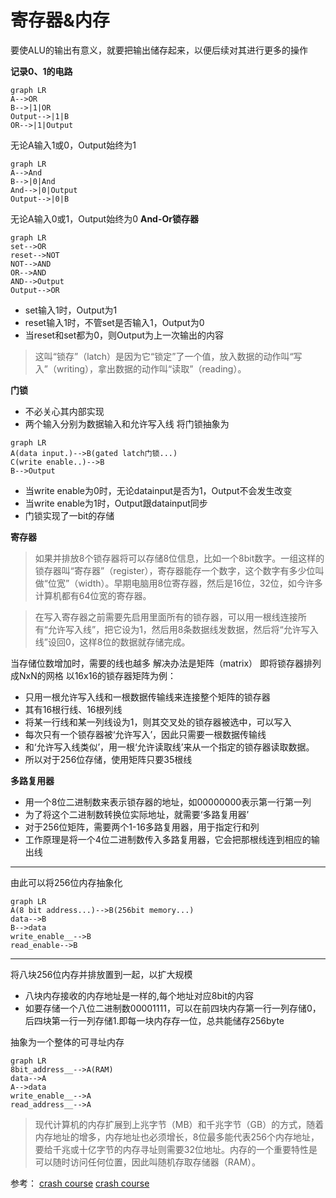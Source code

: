 # 寄存器&内存
要使ALU的输出有意义，就要把输出储存起来，以便后续对其进行更多的操作

**记录0、1的电路**
```
graph LR
A-->OR
B-->|1|OR
Output-->|1|B
OR-->|1|Output
```
无论A输入1或0，Output始终为1
```
graph LR
A-->And
B-->|0|And
And-->|0|Output
Output-->|0|B
```
无论A输入0或1，Output始终为0
**And-Or锁存器**
```
graph LR
set-->OR
reset-->NOT
NOT-->AND
OR-->AND
AND-->Output
Output-->OR
```
* set输入1时，Output为1
* reset输入1时，不管set是否输入1，Output为0
* 当reset和set都为0，则Output为上一次输出的内容
> 这叫“锁存”（latch）是因为它“锁定”了一个值，放入数据的动作叫“写入”（writing），拿出数据的动作叫“读取”（reading）。

**门锁**
* 不必关心其内部实现
* 两个输入分别为数据输入和允许写入线
将门锁抽象为
```
graph LR
A(data input.)-->B(gated latch门锁...)
C(write enable..)-->B
B-->Output
```
* 当write enable为0时，无论datainput是否为1，Output不会发生改变
* 当write enable为1时，Output跟datainput同步
* 门锁实现了一bit的存储


**寄存器**
> 如果并排放8个锁存器将可以存储8位信息，比如一个8bit数字。一组这样的锁存器叫“寄存器”（register），寄存器能存一个数字，这个数字有多少位叫做“位宽”（width）。早期电脑用8位寄存器，然后是16位，32位，如今许多计算机都有64位宽的寄存器。

>在写入寄存器之前需要先启用里面所有的锁存器，可以用一根线连接所有“允许写入线”，把它设为1，然后用8条数据线发数据，然后将“允许写入线”设回0，这样8位的数据就存储完成。

当存储位数增加时，需要的线也越多
解决办法是矩阵（matrix）
即将锁存器排列成NxN的网格
以16x16的锁存器矩阵为例：
* 只用一根允许写入线和一根数据传输线来连接整个矩阵的锁存器
* 其有16根行线、16根列线
* 将某一行线和某一列线设为1，则其交叉处的锁存器被选中，可以写入
* 每次只有一个锁存器被‘允许写入’，因此只需要一根数据传输线
* 和‘允许写入线类似’，用一根‘允许读取线’来从一个指定的锁存器读取数据。
* 所以对于256位存储，使用矩阵只要35根线

**多路复用器**
* 用一个8位二进制数来表示锁存器的地址，如00000000表示第一行第一列
* 为了将这个二进制数转换位实际地址，就需要‘多路复用器’
* 对于256位矩阵，需要两个1-16多路复用器，用于指定行和列
* 工作原理是将一个4位二进制数传入多路复用器，它会把那根线连到相应的输出线
***

由此可以将256位内存抽象化
```
graph LR
A(8 bit address...)-->B(256bit memory...)
data-->B
B-->data
write_enable__-->B
read_enable-->B
```
***
将八块256位内存并排放置到一起，以扩大规模
* 八块内存接收的内存地址是一样的,每个地址对应8bit的内容
* 如要存储一个八位二进制数00001111，可以在前四块内存第一行一列存储0，后四块第一行一列存储1.即每一块内存存一位，总共能储存256byte

抽象为一个整体的可寻址内存
```
graph LR
8bit_address__-->A(RAM)
data-->A
A-->data
write_enable__-->A
read_address__-->A
```
>现代计算机的内存扩展到上兆字节（MB）和千兆字节（GB）的方式，随着内存地址的增多，内存地址也必须增长，8位最多能代表256个内存地址，要给千兆或十亿字节的内存寻址则需要32位地址。内存的一个重要特性是可以随时访问任何位置，因此叫随机存取存储器（RAM）。

参考：
[crash course](https://www.youtube.com/playlist?list=PLME-KWdxI8dcaHSzzRsNuOLXtM2)
[crash course](https://blog.csdn.net/qq_43413123/article/details/104265568?ops_request_misc=%257B%2522request%255Fid%2522%253A%2522164240022616780261940388%2522%252C%2522scm%2522%253A%252220140713.130102334..%2522%257D&request_id=164240022616780261940388&biz_id=0&utm_medium=distribute.pc_search_result.none-task-blog-2~all~sobaiduend~default-1-104265568.first_rank_v2_pc_rank_v29&utm_term=and+or%E9%94%81%E5%AD%98%E5%99%A8&spm=1018.2226.3001.4187)